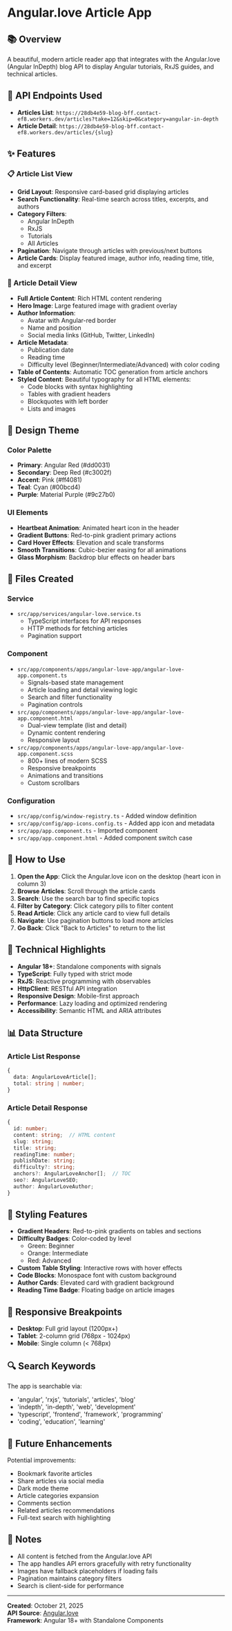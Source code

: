 # Angular.love Article App

## 📚 Overview

A beautiful, modern article reader app that integrates with the Angular.love (Angular InDepth) blog API to display Angular tutorials, RxJS guides, and technical articles.

## 🔗 API Endpoints Used

- **Articles List**: `https://28db4e59-blog-bff.contact-ef8.workers.dev/articles?take=12&skip=0&category=angular-in-depth`
- **Article Detail**: `https://28db4e59-blog-bff.contact-ef8.workers.dev/articles/{slug}`

## ✨ Features

### 📋 Article List View
- **Grid Layout**: Responsive card-based grid displaying articles
- **Search Functionality**: Real-time search across titles, excerpts, and authors
- **Category Filters**: 
  - Angular InDepth
  - RxJS
  - Tutorials
  - All Articles
- **Pagination**: Navigate through articles with previous/next buttons
- **Article Cards**: Display featured image, author info, reading time, title, and excerpt

### 📖 Article Detail View
- **Full Article Content**: Rich HTML content rendering
- **Hero Image**: Large featured image with gradient overlay
- **Author Information**: 
  - Avatar with Angular-red border
  - Name and position
  - Social media links (GitHub, Twitter, LinkedIn)
- **Article Metadata**:
  - Publication date
  - Reading time
  - Difficulty level (Beginner/Intermediate/Advanced) with color coding
- **Table of Contents**: Automatic TOC generation from article anchors
- **Styled Content**: Beautiful typography for all HTML elements:
  - Code blocks with syntax highlighting
  - Tables with gradient headers
  - Blockquotes with left border
  - Lists and images

## 🎨 Design Theme

### Color Palette
- **Primary**: Angular Red (#dd0031)
- **Secondary**: Deep Red (#c3002f)
- **Accent**: Pink (#ff4081)
- **Teal**: Cyan (#00bcd4)
- **Purple**: Material Purple (#9c27b0)

### UI Elements
- **Heartbeat Animation**: Animated heart icon in the header
- **Gradient Buttons**: Red-to-pink gradient primary actions
- **Card Hover Effects**: Elevation and scale transforms
- **Smooth Transitions**: Cubic-bezier easing for all animations
- **Glass Morphism**: Backdrop blur effects on header bars

## 📁 Files Created

### Service
- `src/app/services/angular-love.service.ts`
  - TypeScript interfaces for API responses
  - HTTP methods for fetching articles
  - Pagination support

### Component
- `src/app/components/apps/angular-love-app/angular-love-app.component.ts`
  - Signals-based state management
  - Article loading and detail viewing logic
  - Search and filter functionality
  - Pagination controls
- `src/app/components/apps/angular-love-app/angular-love-app.component.html`
  - Dual-view template (list and detail)
  - Dynamic content rendering
  - Responsive layout
- `src/app/components/apps/angular-love-app/angular-love-app.component.scss`
  - 800+ lines of modern SCSS
  - Responsive breakpoints
  - Animations and transitions
  - Custom scrollbars

### Configuration
- `src/app/config/window-registry.ts` - Added window definition
- `src/app/config/app-icons.config.ts` - Added app icon and metadata
- `src/app/app.component.ts` - Imported component
- `src/app/app.component.html` - Added component switch case

## 🚀 How to Use

1. **Open the App**: Click the Angular.love icon on the desktop (heart icon in column 3)
2. **Browse Articles**: Scroll through the article cards
3. **Search**: Use the search bar to find specific topics
4. **Filter by Category**: Click category pills to filter content
5. **Read Article**: Click any article card to view full details
6. **Navigate**: Use pagination buttons to load more articles
7. **Go Back**: Click "Back to Articles" to return to the list

## 🎯 Technical Highlights

- **Angular 18+**: Standalone components with signals
- **TypeScript**: Fully typed with strict mode
- **RxJS**: Reactive programming with observables
- **HttpClient**: RESTful API integration
- **Responsive Design**: Mobile-first approach
- **Performance**: Lazy loading and optimized rendering
- **Accessibility**: Semantic HTML and ARIA attributes

## 📊 Data Structure

### Article List Response
```typescript
{
  data: AngularLoveArticle[];
  total: string | number;
}
```

### Article Detail Response
```typescript
{
  id: number;
  content: string;  // HTML content
  slug: string;
  title: string;
  readingTime: number;
  publishDate: string;
  difficulty?: string;
  anchors?: AngularLoveAnchor[];  // TOC
  seo?: AngularLoveSEO;
  author: AngularLoveAuthor;
}
```

## 🎨 Styling Features

- **Gradient Headers**: Red-to-pink gradients on tables and sections
- **Difficulty Badges**: Color-coded by level
  - Green: Beginner
  - Orange: Intermediate
  - Red: Advanced
- **Custom Table Styling**: Interactive rows with hover effects
- **Code Blocks**: Monospace font with custom background
- **Author Cards**: Elevated card with gradient background
- **Reading Time Badge**: Floating badge on article images

## 📱 Responsive Breakpoints

- **Desktop**: Full grid layout (1200px+)
- **Tablet**: 2-column grid (768px - 1024px)
- **Mobile**: Single column (< 768px)

## 🔍 Search Keywords

The app is searchable via:
- 'angular', 'rxjs', 'tutorials', 'articles', 'blog'
- 'indepth', 'in-depth', 'web', 'development'
- 'typescript', 'frontend', 'framework', 'programming'
- 'coding', 'education', 'learning'

## 🌟 Future Enhancements

Potential improvements:
- Bookmark favorite articles
- Share articles via social media
- Dark mode theme
- Article categories expansion
- Comments section
- Related articles recommendations
- Full-text search with highlighting

## 📝 Notes

- All content is fetched from the Angular.love API
- The app handles API errors gracefully with retry functionality
- Images have fallback placeholders if loading fails
- Pagination maintains category filters
- Search is client-side for performance

---

**Created**: October 21, 2025  
**API Source**: [Angular.love](https://angular.love)  
**Framework**: Angular 18+ with Standalone Components

